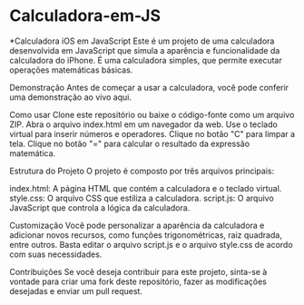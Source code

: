 # Calculadora-em-JS

*Calculadora iOS em JavaScript
Este é um projeto de uma calculadora desenvolvida em JavaScript que simula a aparência e funcionalidade da calculadora do iPhone. É uma calculadora simples, que permite executar operações matemáticas básicas.

Demonstração
Antes de começar a usar a calculadora, você pode conferir uma demonstração ao vivo aqui.

Como usar
Clone este repositório ou baixe o código-fonte como um arquivo ZIP.
Abra o arquivo index.html em um navegador da web.
Use o teclado virtual para inserir números e operadores.
Clique no botão "C" para limpar a tela.
Clique no botão "=" para calcular o resultado da expressão matemática.

Estrutura do Projeto
O projeto é composto por três arquivos principais:

index.html: A página HTML que contém a calculadora e o teclado virtual.
style.css: O arquivo CSS que estiliza a calculadora.
script.js: O arquivo JavaScript que controla a lógica da calculadora.

Customização
Você pode personalizar a aparência da calculadora e adicionar novos recursos, como funções trigonométricas, raiz quadrada, entre outros. Basta editar o arquivo script.js e o arquivo style.css de acordo com suas necessidades.

Contribuições
Se você deseja contribuir para este projeto, sinta-se à vontade para criar uma fork deste repositório, fazer as modificações desejadas e enviar um pull request. 
